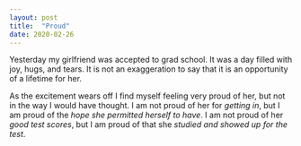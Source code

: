 ```yaml
---
layout: post
title:  "Proud"
date: 2020-02-26
---
```


Yesterday my girlfriend was accepted to grad school. It was a day filled with joy, hugs, and tears. It is not an exaggeration to say that it is an opportunity of a lifetime for her.

As the excitement wears off I find myself feeling very proud of her, but not in the way I would have thought. I am not proud of her for _getting in_, but I am proud of the _hope she permitted herself to have_. I am not proud of her _good test scores_, but I am proud of that she _studied and showed up for the test_.
